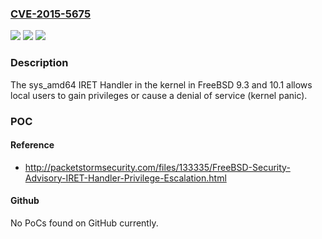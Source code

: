 ### [CVE-2015-5675](https://cve.mitre.org/cgi-bin/cvename.cgi?name=CVE-2015-5675)
![](https://img.shields.io/static/v1?label=Product&message=n%2Fa&color=blue)
![](https://img.shields.io/static/v1?label=Version&message=n%2Fa&color=blue)
![](https://img.shields.io/static/v1?label=Vulnerability&message=n%2Fa&color=brighgreen)

### Description

The sys_amd64 IRET Handler in the kernel in FreeBSD 9.3 and 10.1 allows local users to gain privileges or cause a denial of service (kernel panic).

### POC

#### Reference
- http://packetstormsecurity.com/files/133335/FreeBSD-Security-Advisory-IRET-Handler-Privilege-Escalation.html

#### Github
No PoCs found on GitHub currently.

